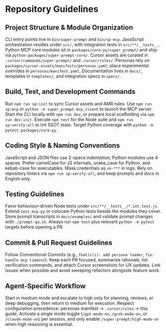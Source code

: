 # Repository Guidelines

## Project Structure & Module Organization
CLI entry points live in `bin/super-prompt` and `bin/sp-mcp`. JavaScript orchestration resides under `src/`, with integration tests in `src/**/__tests__`. Python MCP core modules sit in `packages/core-py/super_prompt/` and ship via `python-packages/super-prompt-core/`. Cursor assets are curated in `.cursor/commands/super-prompt/` and `.cursor/rules/`. Personas rely on `packages/cursor-assets/manifests/personas.yaml`; place experimental overrides in `personas/manifest.yaml`. Documentation lives in `docs/`, templates in `templates/`, and integration specs in `specs/`.

## Build, Test, and Development Commands
Run `npm run sp:init` to sync Cursor assets and AMR rules. Use `npm run sp:mcp` or `python -m super_prompt.mcp_client` to launch the MCP server. Start the CLI locally with `npm run dev`, or prepare local scaffolding via `npm run dev:init`. Execute `npm test` for the Node suite and `npm run sp:verify:all` to lint SSOT state. Target Python coverage with `python -m pytest packages/core-py`.

## Coding Style & Naming Conventions
JavaScript and JSON files use 2-space indentation; Python modules use 4 spaces. Prefer camelCase for JS internals, snake_case for Python, and kebab-case for executables. Mask credentials as `sk-***` in logs. Rely on repository linters via `npm run sp:verify:all`, and keep prompts and docs in English only.

## Testing Guidelines
Favor behaviour-driven Node tests under `src/**/__tests__/*.int.test.js`. Extend `test_mcp.py` or colocate Python tests beside the modules they cover. Store prompt transcripts in `docs/examples/` and validate prompt changes with `./prompt-qa.sh`. Always run `npm test` plus relevant `python -m pytest` targets before opening a PR.

## Commit & Pull Request Guidelines
Follow Conventional Commits (e.g., `feat(cli): add persona loader`, `fix: handle mcp timeout`). Keep each PR focused, summarize rationale, list verification commands, and attach Cursor screenshots for UX updates. Link issues when possible and avoid sweeping refactors alongside feature work.

## Agent-Specific Workflow
Start in medium mode and escalate to high only for planning, reviews, or deep debugging, then return to medium for execution. Respect configuration precedence: personas manifest → `.cursor/rules` → this guide. Activate a single mode toggle (`/gpt-mode-on`, `/grok-mode-on`, or `/claude-mode-on`) per session, and only enable `/super-prompt/high-mode-on` when high reasoning is essential.
